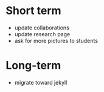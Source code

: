 # Short term
* update collaborations
* update research page
* ask for more pictures to students

# Long-term
* migrate toward jekyll
